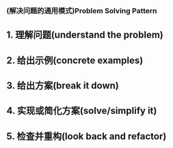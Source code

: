 ### (解决问题的通用模式)Problem Solving Pattern

## 1. 理解问题(understand the problem)

## 2. 给出示例(concrete examples)

## 3. 给出方案(break it down)

## 4. 实现或简化方案(solve/simplify it)

## 5. 检查并重构(look back and refactor)
